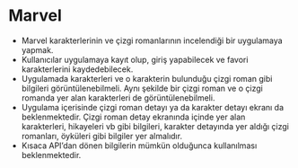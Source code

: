 # Marvel

- Marvel karakterlerinin ve çizgi romanlarının incelendiği bir uygulamaya yapmak.
- Kullanıcılar uygulamaya kayıt olup, giriş yapabilecek ve favori karakterlerini kaydedebilecek. 
- Uygulamada karakterleri ve o karakterin bulunduğu çizgi roman gibi bilgileri görüntülenebilmeli. Aynı şekilde bir çizgi roman ve o çizgi romanda yer alan karakterleri de görüntülenebilmeli. 
- Uygulama içerisinde çizgi roman detayı ya da karakter detayı ekranı da beklenmektedir. Çizgi roman detay ekranında içinde yer alan karakterleri, hikayeleri vb gibi bilgileri, karakter detayında yer aldığı çizgi romanları, öyküleri gibi bilgiler yer almalıdır. 
- Kısaca API’dan dönen bilgilerin mümkün olduğunca kullanılması beklenmektedir. 
